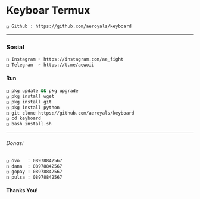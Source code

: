 # Keyboar Termux
```bash
❑ Github : https://github.com/aeroyals/keyboard
```

---------

### Sosial
```bash
❑ Instagram ➣ https://instagram.com/ae_fight
❑ Telegram  ➢ https://t.me/aewoii
```

#### Run
```bash
❑ pkg update && pkg upgrade
❑ pkg install wget
❑ pkg install git
❑ pkg install python
❑ git clone https://github.com/aeroyals/keyboard
❑ cd keyboard
❑ bash install.sh
```

---------

###### Donasi 
```bash
❑ ovo   : 08978842567
❑ dana  : 08978842567
❑ gopay : 08978842567
❑ pulsa : 08978842567
```

#### Thanks You!
